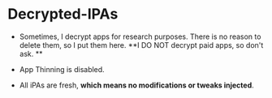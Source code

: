 # Decrypted-IPAs

- Sometimes, I decrypt apps for research purposes. There is no reason to delete them, so I put them here. **I DO NOT decrypt paid apps, so don't ask. **

- App Thinning is disabled.

- All iPAs are fresh, **which means no modifications or tweaks injected**. 
